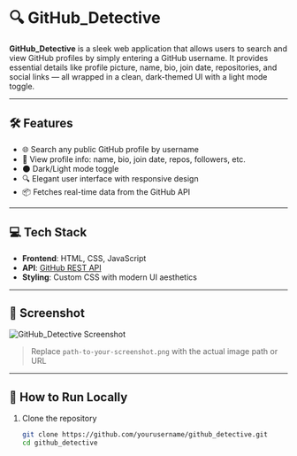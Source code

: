 # 🔍 GitHub_Detective

**GitHub_Detective** is a sleek web application that allows users to search and view GitHub profiles by simply entering a GitHub username. It provides essential details like profile picture, name, bio, join date, repositories, and social links — all wrapped in a clean, dark-themed UI with a light mode toggle.

---

## 🛠️ Features

- 🌐 Search any public GitHub profile by username  
- 📄 View profile info: name, bio, join date, repos, followers, etc.  
- 🌑 Dark/Light mode toggle  
- 🔍 Elegant user interface with responsive design  
- 📦 Fetches real-time data from the GitHub API

---

## 💻 Tech Stack

- **Frontend**: HTML, CSS, JavaScript  
- **API**: [GitHub REST API](https://docs.github.com/en/rest)  
- **Styling**: Custom CSS with modern UI aesthetics

---

## 📸 Screenshot

![GitHub_Detective Screenshot](path-to-your-screenshot.png)

> Replace `path-to-your-screenshot.png` with the actual image path or URL

---

## 🚀 How to Run Locally

1. Clone the repository  
   ```bash
   git clone https://github.com/yourusername/github_detective.git
   cd github_detective
